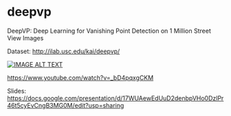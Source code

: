 # deepvp
DeepVP: Deep Learning for Vanishing Point Detection on 1 Million Street View Images

Dataset: http://ilab.usc.edu/kai/deepvp/

[![IMAGE ALT TEXT](http://img.youtube.com/vi/_bD4pqxgCKM/0.jpg)](http://www.youtube.com/watch?v=_bD4pqxgCKM "Deep Vp")


https://www.youtube.com/watch?v=_bD4pqxgCKM

Slides: https://docs.google.com/presentation/d/17WUAewEdUuD2denbpVHo0DzlPr46t5cyEvCngB3MG0M/edit?usp=sharing
